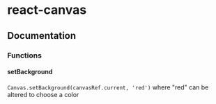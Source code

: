 # react-canvas

## Documentation

### Functions

#### setBackground

`Canvas.setBackground(canvasRef.current, 'red')` where "red" can be altered to choose a color
